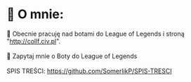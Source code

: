 <!-- https://gprm.itsvg.in/ -->

# 💫 O mnie:
🔭 Obecnie pracuję nad botami do League of Legends i stroną "http://collf.civ.pl".
<br><br>
💬 Zapytaj mnie o Boty do League of Legends
<br><br>
SPIS TREŚCI: https://github.com/SomerlikP/SPIS-TRESCI
